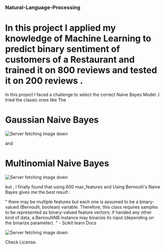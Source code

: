 ### Natural-Language-Processing


# In this project I applied my knowledge of Machine Learning to predict binary sentiment of customers of a Restaurant and trained it on 800 reviews and tested it on 200 reviews .
 
In this project I faced a challenge to select the correct Naive Bayes Model .I tried the classic ones like The 
# Gaussian Naive Bayes 

![Server fetching image down ](https://qph.ec.quoracdn.net/main-qimg-116dbe9be09978ff474ace041079d1a0)

and 

# Multinomial Naive Bayes

![Server fetching image down ](https://image.ibb.co/jXuUgm/Screen_Shot_2018_01_17_at_12_23_35_AM.png)

but , I finally found that using 600 max_features and Using Bernoulli's Naive Bayes gives me the best result :

" there may be multiple features but each one is assumed to be a binary-valued (Bernoulli, boolean) variable. Therefore, this class requires samples to be represented as binary-valued feature vectors; if handed any other kind of data, a BernoulliNB instance may binarize its input (depending on the binarize parameter). " - Scikit learn Docs

![Server fetching image down ](https://image.ibb.co/fMOSZ6/Screen_Shot_2018_01_17_at_12_26_36_AM.png)


Check License.




